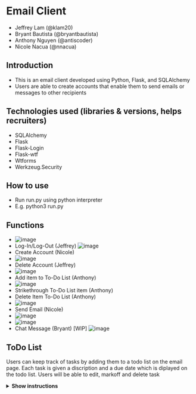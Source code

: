 # Email Client
- Jeffrey Lam (@klam20)
- Bryant Bautista (@bryantbautista)
- Anthony Nguyen (@antiscoder)
- Nicole Nacua (@nnacua)

## Introduction
- This is an email client developed using Python, Flask, and SQLAlchemy
- Users are able to create accounts that enable them to send emails or messages to other recipients

## Technologies used (libraries & versions, helps recruiters)
- SQLAlchemy
- Flask
- Flask-Login
- Flask-wtf
- Wtforms
- Werkzeug.Security

## How to use
- Run run.py using python interpreter
- E.g. python3 run.py

## Functions
- ![image](https://user-images.githubusercontent.com/85579906/235287767-8fadb139-2ea4-417c-afdf-70693011f1ce.png)
- Log-In/Log-Out (Jeffrey)
![image](https://user-images.githubusercontent.com/85579906/235287819-ef52d286-6634-496e-a474-44cb7a1baedc.png)
- Create Account (Nicole)
- ![image](https://user-images.githubusercontent.com/85579906/235287841-0b96ce0d-58a2-4a10-94fa-a79cd1e7ad64.png)
- Delete Account (Jeffrey)
- ![image](https://user-images.githubusercontent.com/85579906/235287850-1c19208b-9c80-49a3-a1bb-00fafa91813e.png)
- Add item to To-Do List (Anthony)
- ![image](https://user-images.githubusercontent.com/85579906/235287873-7630f8a6-3a52-4c03-a48f-6c0b56049c36.png)
- Strikethrough To-Do List item (Anthony)
- Delete Item To-Do List (Anthony)
- ![image](https://user-images.githubusercontent.com/85579906/235287928-cb49f6eb-b888-4d6b-87ad-9e20ab06f542.png)
- Send Email (Nicole)
- ![image](https://user-images.githubusercontent.com/85579906/235287918-6f97807f-d860-45fc-9c5d-ffb6e531125d.png)
- ![image](https://user-images.githubusercontent.com/85579906/235287921-34376fd4-46bb-4c5d-8a90-303f9072a5e3.png)
- Chat Message (Bryant) [WIP]
![image](https://user-images.githubusercontent.com/85579906/235287966-fdd56a55-f1d3-4efa-b7e9-6cc215cfd6f7.png)

## ToDo List
Users can keep track of tasks by adding them to a todo list on the email page. 
Each task is given a discription and a due date which is diplayed on the todo list. 
Users will be able to edit, markoff and delete task

<details><summary><b>Show instructions</b></summary>

### Adding Items
  On the left side of the email page there will be a section dedicated to the todo list
  There are fields for entering a task discription and due date
  After filling out the fields a user can press the "+" button to add that task
  
### Marking Off Items
  Clicking on a task will mark the item off as done
  
### Deleting Items
  There is an "x" button next to each task, clicking on it will delete the corrisonding task
  
### Editing Items
   There is an edit button next to each task, clicking it will put the task into edit mode
   The user can then edit the task discription and due date
   Clicking on the edit button again will submit the changes and take the task out of edit mode

</details>
